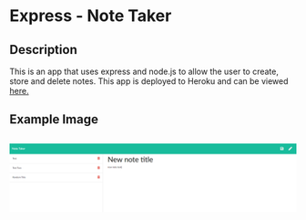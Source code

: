 # Express - Note Taker

## Description

This is an app that uses express and node.js to allow the user to create, store and delete notes. This app is deployed to Heroku and can be viewed [here.](https://glacial-falls-72326.herokuapp.com/notes)

## Example Image

## ![](images/note_taker_screenshot.PNG)
